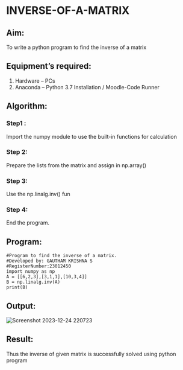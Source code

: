 # INVERSE-OF-A-MATRIX
## Aim:
To write a python program to find the inverse of a matrix
## Equipment’s required:
1. 	Hardware – PCs
2. 	Anaconda – Python 3.7 Installation / Moodle-Code Runner
## Algorithm:
### Step1 : 
Import the numpy module to use the built-in functions for calculation
### Step 2: 
Prepare the lists from the matrix and assign in np.array()
### Step 3: 
Use the np.linalg.inv() fun
### Step 4: 
End the program.
## Program:
```
#Program to find the inverse of a matrix.
#Developed by: GAUTHAM KRISHNA S    
#RegisterNumber:23012450
import numpy as np
A = [[6,2,3],[3,1,1],[10,3,4]]
B = np.linalg.inv(A)
print(B)
```
## Output:
![Screenshot 2023-12-24 220723](https://github.com/gauthamkrishna7/INVERSE-OF-A-MATRIX/assets/141175025/bf294d0d-5b21-4ce7-88d4-5cca719a29c2)
## Result:
Thus the inverse of given matrix is successfully solved using python program

